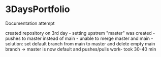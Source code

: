 # 3DaysPortfolio

Documentation attempt

created repository on 3rd day - setting upstrem "master" was created - pushes to master instead of main - unable to merge master and main - solution: set default branch from main to master and delete empty main branch -> master is now default and pushes/pulls work- took 30-40 min